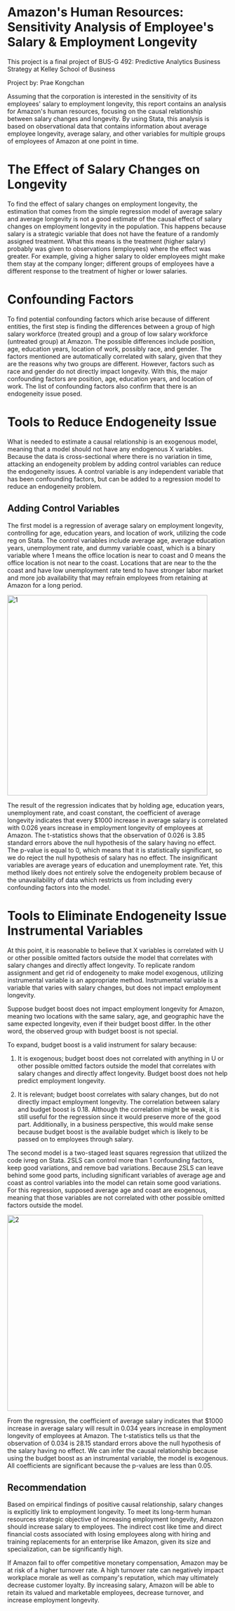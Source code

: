 # Amazon's Human Resources: Sensitivity Analysis of Employee's Salary & Employment Longevity

This project is a final project of BUS-G 492: Predictive Analytics Business Strategy at Kelley School of Business 

Project by: Prae Kongchan

Assuming that the corporation is interested in the sensitivity of its employees' salary to employment longevity, this report contains an analysis for Amazon's human resources, focusing on the causal relationship between salary changes and longevity. By using Stata, this analysis is based on observational data that contains information about average employee longevity, average salary, and other variables for multiple groups of employees of Amazon at one point in time.

# The Effect of Salary Changes on Longevity
To find the effect of salary changes on employment longevity, the estimation that comes from the simple regression model of average salary and average longevity is not a good estimate of the causal effect of salary changes on employment longevity in the population. This happens because salary is a strategic variable that does not have the feature of a randomly assigned treatment. What this means is the treatment (higher salary) probably was given to observations (employees) where the effect was greater. For example, giving a higher salary to older employees might make them stay at the company longer; different groups of employees have a different response to the treatment of higher or lower salaries.

# Confounding Factors
To find potential confounding factors which arise because of different entities, the first step is finding the differences between a group of high salary workforce (treated group) and a group of low salary workforce (untreated group) at Amazon. The possible differences include position, age, education years, location of work, possibly race, and gender. The factors mentioned are automatically correlated with salary, given that they are the reasons why two groups are different. However, factors such as race and gender do not directly impact longevity. With this, the major confounding factors are position, age, education years, and location of work. The list of confounding factors also confirm that there is an endogeneity issue posed.

# Tools to Reduce Endogeneity Issue
What is needed to estimate a causal relationship is an exogenous model, meaning that a model should not have any endogenous X variables. Because the data is cross-sectional where there is no variation in time, attacking an endogeneity problem by adding control variables can reduce the endogeneity issues. A control variable is any independent variable that has been confounding factors, but can be added to a regression model to reduce an endogeneity problem.

## Adding Control Variables
The first model is a regression of average salary on employment longevity, controlling for age, education years, and location of work, utilizing the code reg on Stata. The control variables include average age, average education years, unemployment rate, and dummy variable coast, which is a binary variable where 1 means the office location is near to coast and 0 means the office location is not near to the coast. Locations that are near to the the coast and have low unemployment rate tend to have stronger labor market and more job availability that may refrain employees from retaining at Amazon for a long period.

<img width="456" alt="1" src="https://user-images.githubusercontent.com/112535634/218336727-6bfc3dad-8aba-48c8-95e7-b4367b562900.png">


The result of the regression indicates that by holding age, education years, unemployment rate, and coast constant, the coefficient of average longevity indicates that every $1000 increase in average salary is correlated with 0.026 years increase in employment longevity of employees at Amazon. The t-statistics shows that the observation of 0.026 is 3.85 standard errors above the null hypothesis of the salary having no effect. The p-value is equal to 0, which means that it is statistically significant, so we do reject the null hypothesis of salary has no effect. The insignificant variables are average years of education and unemployment rate. Yet, this method likely does not entirely solve the endogeneity problem because of the unavailability of data which restricts us from including every confounding factors into the model.

# Tools to Eliminate Endogeneity Issue Instrumental Variables
At this point, it is reasonable to believe that X variables is correlated with U or other possible omitted factors outside the model that correlates with salary changes and directly affect longevity. To replicate random assignment and get rid of endogeneity to make model exogenous, utilizing instrumental variable is an appropriate method. Instrumental variable is a variable that varies with salary changes, but does not impact employment longevity.

Suppose budget boost does not impact employment longevity for Amazon, meaning two locations with the same salary, age, and geographic have the same expected longevity, even if their budget boost differ. In the other word, the observed group with budget boost is not special.

To expand, budget boost is a valid instrument for salary because:

1) It is exogenous; budget boost does not correlated with anything in U or other possible omitted factors outside the model that correlates with salary changes and directly affect longevity. Budget boost does not help predict employment longevity.

2) It is relevant; budget boost correlates with salary changes, but do not directly impact employment longevity. The correlation between salary and budget boost is 0.18. Although the correlation might be weak, it is still useful for the regression since it would preserve more of the good part. Additionally, in a business perspective, this would make sense because budget boost is the available budget which is likely to be passed on to employees through salary.

The second model is a two-staged least squares regression that utilized the code ivreg on Stata. 2SLS can control more than 1 confounding factors, keep good variations, and remove bad variations. Because 2SLS can leave behind some good parts, including significant variables of average age and coast as control variables into the model can retain some good variations. For this regression, supposed average age and coast are exogenous, meaning that those variables are not correlated with other possible omitted factors outside the model.

<img width="446" alt="2" src="https://user-images.githubusercontent.com/112535634/218336953-e25f8e3e-534f-4dfc-9dee-7df7355f8f27.png">

From the regression, the coefficient of average salary indicates that $1000 increase in average salary will result in 0.034 years increase in employment longevity of employees at Amazon. The t-statistics tells us that the observation of 0.034 is 28.15 standard errors above the null hypothesis of the salary having no effect. We can infer the causal relationship because using the budget boost as an instrumental variable, the model is exogenous. All coefficients are significant because the p-values are less than 0.05.

## Recommendation
Based on empirical findings of positive causal relationship, salary changes is explicitly link to employment longevity. To meet its long-term human resources strategic objective of increasing employment longevity, Amazon should increase salary to employees. The indirect cost like time and direct financial costs associated with losing employees along with hiring and training replacements for an enterprise like Amazon, given its size and specialization, can be significantly high.

If Amazon fail to offer competitive monetary compensation, Amazon may be at risk of a higher turnover rate. A high turnover rate can negatively impact workplace morale as well as company's reputation, which may ultimately decrease customer loyalty. By increasing salary, Amazon will be able to retain its valued and marketable employees, decrease turnover, and increase employment longevity.
